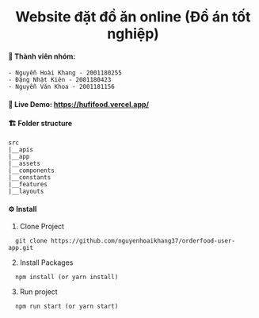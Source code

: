 <h1 align='center'>Website đặt đồ ăn online (Đồ án tốt nghiệp)</h1>


#### **👥 Thành viên nhóm:**

```
- Nguyễn Hoài Khang - 2001180255
- Đặng Nhật Kiên - 2001180423
- Nguyễn Văn Khoa - 2001181156
```

#### **🍺 Live Demo:** https://hufifood.vercel.app/

#### **🏗 Folder structure**

```
src
|__apis
|__app
|__assets
|__components
|__constants
|__features
|__layouts
```

#### **⚙ Install**

1. Clone Project

```
  git clone https://github.com/nguyenhoaikhang37/orderfood-user-app.git
```

2. Install Packages

```
  npm install (or yarn install)
```

3. Run project

```
  npm run start (or yarn start)
```

